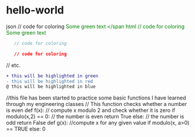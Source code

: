# hello-world
json
   // code for coloring
<span style="color: green"> Some green text </span
html
   // code for coloring
<font color="green"> Some green text </font>
```js
   // code for coloring
```
```css
   // code for coloring
```
// etc.
```diff
+ this will be highlighted in green
- this will be highlighted in red
@ this will be highlighted in blue
```
//this file has been started to practice some basic functions I have learned through my engineering classes
// This function checks whether a number is even
def f(x):
  // compute x modulo 2 and check whether it is zero
  if modulo(x,2) == 0:
    // the number is even
    return True
  else:
    // the number is odd
    return False
def g(x):
  //compute x for any given value 
  if modulo(x, a>0) == TRUE
  else:
  0
  

